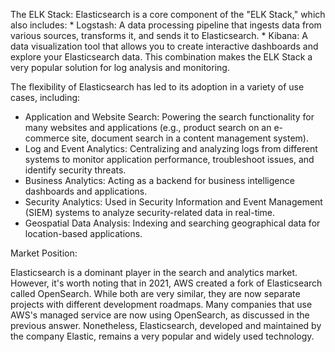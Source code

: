 
The ELK Stack: Elasticsearch is a core component of the "ELK Stack," which also includes:
       * Logstash: A data processing pipeline that ingests data from various sources, transforms it, and sends it to
         Elasticsearch.
       * Kibana: A data visualization tool that allows you to create interactive dashboards and explore your Elasticsearch data.
      This combination makes the ELK Stack a very popular solution for log analysis and monitoring.

The flexibility of Elasticsearch has led to its adoption in a variety of use cases, including:


   * Application and Website Search: Powering the search functionality for many websites and applications (e.g., product search
     on an e-commerce site, document search in a content management system).
   * Log and Event Analytics: Centralizing and analyzing logs from different systems to monitor application performance,
     troubleshoot issues, and identify security threats.
   * Business Analytics: Acting as a backend for business intelligence dashboards and applications.
   * Security Analytics: Used in Security Information and Event Management (SIEM) systems to analyze security-related data in
     real-time.
   * Geospatial Data Analysis: Indexing and searching geographical data for location-based applications.

  Market Position:


  Elasticsearch is a dominant player in the search and analytics market. However, it's worth noting that in 2021, AWS created
  a fork of Elasticsearch called OpenSearch. While both are very similar, they are now separate projects with different
  development roadmaps. Many companies that use AWS's managed service are now using OpenSearch, as discussed in the previous
  answer. Nonetheless, Elasticsearch, developed and maintained by the company Elastic, remains a very popular and widely used
  technology.